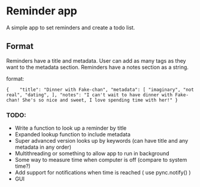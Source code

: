 # Reminder app

A simple app to set reminders and create a todo list. 

## Format
Reminders have a title and metadata. User can add as many tags as they want to the metadata section.
Reminders have a notes section as a string.

format:

``
{   
    "title": "Dinner with Fake-chan",
    "metadata": [
        "imaginary", "not real", "dating",
    ],
    "notes": "I can't wait to have dinner with Fake-chan! She's so nice and sweet, I love spending time with her!"
}
``

### TODO:
- Write a function to look up a reminder by title
- Expanded lookup function to include metadata
- Super advanced version looks up by keywords (can have title and any metadata in any order)
- Multithreading or something to allow app to run in background
- Some way to measure time when computer is off (compare to system time?)
- Add support for notifications when time is reached ( use pync.notify() )
- GUI